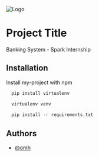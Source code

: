 
![Logo](https://www.totaltrainingsolutions.com/wp-content/uploads/2015/10/bank-processing-eLearning_Fotolia_88416727_Subscription_Monthly_M.jpg)

# Project Title

Banking System - Spark Internship

## Installation

Install my-project with npm

```bash
  pip install virtualenv 

  virtualenv venv
   
  pip install -r requirements.txt

```
    
## Authors

- [@omh](https://github.com/OMH-G/CodeLength)

  

